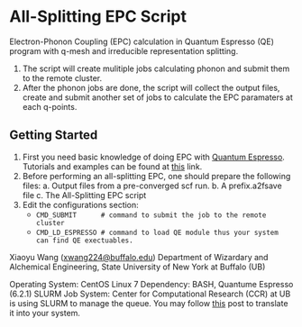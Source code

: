 # All-Splitting EPC Script
Electron-Phonon Coupling (EPC) calculation in Quantum Espresso (QE) program with q-mesh and irreducible representation splitting. 
1. The script will create mulitiple jobs calculating phonon and submit them to the remote cluster. 
2. After the phonon jobs are done, the script will collect the output files, create  and submit another set of jobs to calculate the EPC paramaters at each q-points.


## Getting Started
1. First you need basic knowledge of doing EPC with [Quantum Espresso](https://www.quantum-espresso.org/). Tutorials and examples can be found at [this](https://github.com/QEF/q-e) link.
2. Before performing an all-splitting EPC, one should prepare the following files:
   a. Output files from a pre-converged scf run.
   b. A prefix.a2fsave file
   c. The All-Splitting EPC script
3. Edit the configurations section:
   - ```CMD_SUBMIT      # command to submit the job to the remote cluster```
   - ```CMD_LD_ESPRESSO # command to load QE module thus your system can find QE exectuables.```
   
   
Xiaoyu Wang (xwang224@buffalo.edu)
Department of Wizardary and Alchemical Engineering, State University of New York at Buffalo (UB)


Operating System: CentOS Linux 7
Dependency: BASH, Quantume Espresso (6.2.1)
SLURM Job System: Center for Computational Research (CCR) at UB is using SLURM to manage the queue. You may follow [this](https://ubccr.freshdesk.com/support/solutions/articles/5000686927-batch-computing-slurm-workload-manager-) post to translate it into your system.
